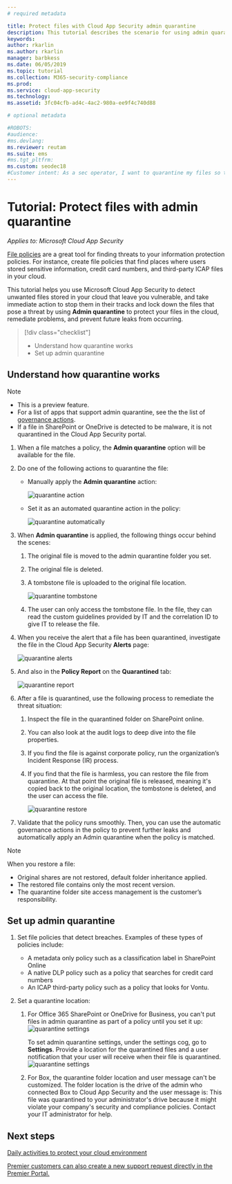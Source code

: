 ```yaml
---
# required metadata

title: Protect files with Cloud App Security admin quarantine
description: This tutorial describes the scenario for using admin quarantine to control data breaches.
keywords:
author: rkarlin
ms.author: rkarlin
manager: barbkess
ms.date: 06/05/2019
ms.topic: tutorial
ms.collection: M365-security-compliance
ms.prod:
ms.service: cloud-app-security
ms.technology:
ms.assetid: 3fc04cfb-ad4c-4ac2-980a-ee9f4c740d88

# optional metadata

#ROBOTS:
#audience:
#ms.devlang:
ms.reviewer: reutam
ms.suite: ems
#ms.tgt_pltfrm:
ms.custom: seodec18
#Customer intent: As a sec operator, I want to quarantine my files so that I don't have information leaks.
---
```

# Tutorial: Protect files with admin quarantine

*Applies to: Microsoft Cloud App Security*

[File policies](data-protection-policies.md) are a great tool for finding threats to your information protection policies. For instance, create file policies that find places where users stored sensitive information, credit card numbers, and third-party ICAP files in your cloud. 

This tutorial helps you use Microsoft Cloud App Security to detect unwanted files stored in your cloud that leave you vulnerable, and take immediate action to stop them in their tracks and lock down the files that pose a threat by using **Admin quarantine** to protect your files in the cloud, remediate problems, and prevent future leaks from occurring.



> [!div class="checklist"]
> * Understand how quarantine works 
> * Set up admin quarantine


## Understand how quarantine works 

>[!NOTE] 
> - This is a preview feature.
> - For a list of apps that support admin quarantine, see the the list of [governance actions](governance-actions.md).
> - If a file in SharePoint or OneDrive is detected to be malware, it is not quarantined in the Cloud App Security portal. 

1. When a file matches a policy, the **Admin quarantine** option will be available for the file.

2. Do one of the following actions to quarantine the file:
   - Manually apply the **Admin quarantine** action:
     
     ![quarantine action](./media/quarantine-action.png)

   - Set it as an automated quarantine action in the policy: 

     ![quarantine automatically](./media/quarantine-automated.png)

3. When **Admin quarantine** is applied, the following things occur behind the scenes:

   1. The original file is moved to the admin quarantine folder you set.
   2. The original file is deleted.
   3. A tombstone file is uploaded to the original file location.
      
      ![quarantine tombstone](./media/quarantine-tombstone.png)
      
   4. The user can only access the tombstone file. In the file, they can read the custom guidelines provided by IT and the correlation ID to give IT to release the file.

4. When you receive the alert that a file has been quarantined, investigate the file in the Cloud App Security **Alerts** page:
   
   ![quarantine alerts](./media/quarantine-alerts.png)
   
5. And also in the **Policy Report** on the **Quarantined** tab:
   
   ![quarantine report](./media/quarantine-report.png)
    
6. After a file is quarantined, use the following process to remediate the threat situation:
    
    1. Inspect the file in the quarantined folder on SharePoint online.
    2. You can also look at the audit logs to deep dive into the file properties.
    3. If you find the file is against corporate policy, run the organization’s Incident Response (IR) process.
    4. If you find that the file is harmless, you can restore the file from quarantine. At that point the original file is released, meaning it's copied back to the original location, the tombstone is deleted, and the user can access the file.
       
       ![quarantine restore](./media/quarantine-restore.png)
       
7. Validate that the policy runs smoothly. Then, you can use the automatic governance actions in the policy to prevent further leaks and automatically apply an Admin quarantine when the policy is matched.

> [!NOTE]
> When you restore a file:
> - Original shares are not restored, default folder inheritance applied.
> - The restored file contains only the most recent version.
> - The quarantine folder site access management is the customer’s responsibility.


## Set up admin quarantine

1. Set file policies that detect breaches. Examples of these types of policies include:

    - A metadata only policy such as a classification label in SharePoint Online
    - A native DLP policy such as a policy that searches for credit card numbers 
    - An ICAP third-party policy such as a policy that looks for Vontu.

2. Set a quarantine location:
   1. For Office 365 SharePoint or OneDrive for Business, you can't put files in admin quarantine as part of a policy until you set it up:
      ![quarantine settings](./media/quarantine-warning.png)

      To set admin quarantine settings, under the settings cog, go to **Settings**. Provide a location for the quarantined files and a user notification that your user will receive when their file is quarantined. 
      ![quarantine settings](./media/quarantine-settings.png)

   2. For Box, the quarantine folder location and user message can't be customized. The folder location is the drive of the admin who connected Box to Cloud App Security and the user message is: This file was quarantined to your administrator's drive because it might violate your company's security and compliance policies. Contact your IT administrator for help.



## Next steps 
[Daily activities to protect your cloud environment](daily-activities-to-protect-your-cloud-environment.md)   

[Premier customers can also create a new support request directly in the Premier Portal.](https://premier.microsoft.com/)  
